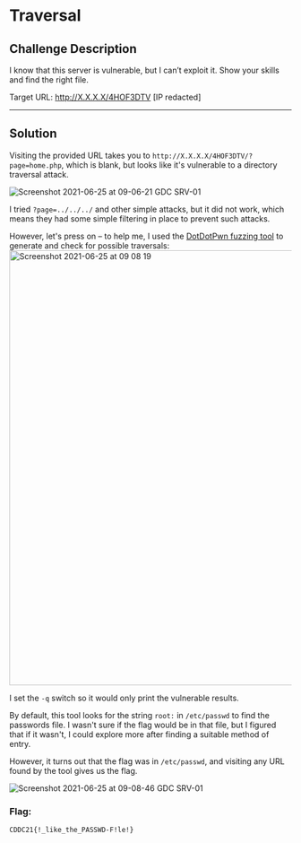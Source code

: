 # Traversal

## Challenge Description
I know that this server is vulnerable, but I can’t exploit it. Show your skills and find the right file.

Target URL: http://X.X.X.X/4HOF3DTV [IP redacted]

---

## Solution
Visiting the provided URL takes you to `http://X.X.X.X/4HOF3DTV/?page=home.php`, which is blank, but looks like it's vulnerable to a directory traversal attack.

![Screenshot 2021-06-25 at 09-06-21 GDC SRV-01](https://user-images.githubusercontent.com/40383042/126441865-20c6b42a-a8be-48d4-a69f-38bf7bcda532.png)

I tried `?page=../../../` and other simple attacks, but it did not work, which means they had some simple filtering in place to prevent such attacks.

However, let's press on – to help me, I used the [DotDotPwn fuzzing tool](https://github.com/wireghoul/dotdotpwn) to generate and check for possible traversals:
<img width="776" alt="Screenshot 2021-06-25 at 09 08 19" src="https://user-images.githubusercontent.com/40383042/126441262-edac1f67-63f0-4f41-a4d3-fea0c4b42198.png">

I set the `-q` switch so it would only print the vulnerable results.

By default, this tool looks for the string `root:` in `/etc/passwd` to find the passwords file. I wasn't sure if the flag would be in that file, but I figured that if it wasn't, I could explore more after finding a suitable method of entry.

However, it turns out that the flag was in `/etc/passwd`, and visiting any URL found by the tool gives us the flag.

![Screenshot 2021-06-25 at 09-08-46 GDC SRV-01](https://user-images.githubusercontent.com/40383042/126441902-ae1675a6-e037-40f1-9897-7dabcbb22a2f.png)

### Flag:
```
CDDC21{!_like_the_PASSWD-F!le!}
```
